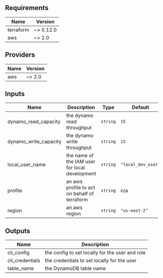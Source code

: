 ## Requirements

| Name | Version |
|------|---------|
| terraform | ~> 0.12.0 |
| aws | ~> 2.0 |

## Providers

| Name | Version |
|------|---------|
| aws | ~> 2.0 |

## Inputs

| Name | Description | Type | Default | Required |
|------|-------------|------|---------|:--------:|
| dynamo\_read\_capacity | the dynamo read throughput | `string` | `15` | no |
| dynamo\_write\_capacity | the dynamo write throughput | `string` | `15` | no |
| local\_user\_name | the name of the IAM user for local development | `string` | `"local_dev_user"` | no |
| profile | an aws profile to act on behalf of terraform | `string` | n/a | yes |
| region | an aws region | `string` | `"us-east-2"` | no |

## Outputs

| Name | Description |
|------|-------------|
| cli\_config | the config to set locally for the user and role |
| cli\_credentials | the credentials to set locally for the user |
| table\_name | the DynamoDB table name |

